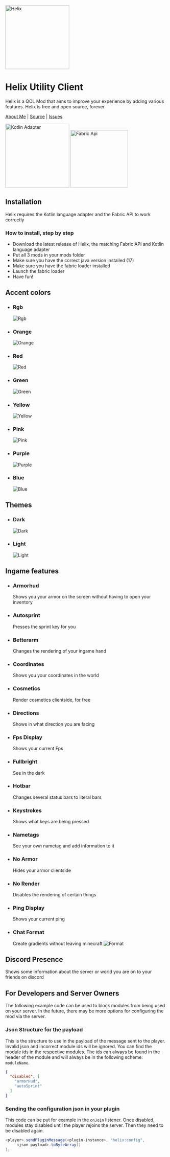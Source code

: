 <img src="https://cdn.modrinth.com/data/cached_images/c49c367c6c18990eb5df2459f70d3bf5e80d3cd2.png" alt="Helix" width="200"/>

# Helix Utility Client
Helix is a QOL Mod that aims to improve your experience by adding various features.
Helix is free and open source, forever.

[About Me](https://integr.is-a.dev/) | [Source](https://github.com/Integr-0/Helix) | [Issues](https://github.com/Integr-0/Helix/issues)

[<img src="https://cdn.modrinth.com/data/cached_images/a27519bb7f8a38f6307d68dc28e889a3c2745cb6.png" alt="Kotlin Adapter" width="200"/>](https://modrinth.com/mod/fabric-language-kotlin) [<img src="https://cdn.modrinth.com/data/cached_images/f927efb8451e54b96685974de26bafabf1878dcd.png" alt="Fabric Api" width="180"/>](https://modrinth.com/mod/fabric-api)

## Installation
Helix requires the Kotlin language adapter and the Fabric API to work correctly

### How to install, step by step
- Download the latest release of Helix, the matching Fabric API and Kotlin language adapter
- Put all 3 mods in your mods folder
- Make sure you have the correct java version installed (17)
- Make sure you have the fabric loader installed
- Launch the fabric loader
- Have fun!

## Accent colors
- ### Rgb
  ![Rgb](https://cdn.modrinth.com/data/cached_images/c5a346d2a2dd2bda9e2fefb772241084c35e4f1e.png)
- ### Orange
  ![Orange](https://cdn.modrinth.com/data/cached_images/1db57417da3e8be84ead9910dff148a6d187ef31.png)
- ### Red
  ![Red](https://cdn.modrinth.com/data/cached_images/20513cb96745bbbf61a4babfdad432383629020c.png)
- ### Green
  ![Green](https://cdn.modrinth.com/data/cached_images/90a95f491a4f653a37ef4a7dacab44bdc46127e3.png)
- ### Yellow
  ![Yellow](https://cdn.modrinth.com/data/cached_images/0557f94277aec0ec6ad40fe412c3beba7760de76.png)
- ### Pink
  ![Pink](https://cdn.modrinth.com/data/cached_images/1070c11db85a079fdeecbe16f5d4ec4ae2999f48.png)
- ### Purple
  ![Purple](https://cdn.modrinth.com/data/cached_images/f14094442d3293eff76b9cd570d276005ba239d7.png)
- ### Blue
  ![Blue](https://cdn.modrinth.com/data/cached_images/8eeb2a7b2d5b870aa92c56026213e91cb0c3039f.png)

## Themes
- ### Dark
  ![Dark](https://cdn.modrinth.com/data/cached_images/c593fc799439a15183dc9d4534b76c5b5abb35a0.png)
- ### Light
  ![Light](https://cdn.modrinth.com/data/cached_images/69b7901b52164e02c1ec36109cd6d2c01d14b8f8.png)

## Ingame features
- ### Armorhud
  Shows you your armor on the screen without having to open your inventory
- ### Autosprint
  Presses the sprint key for you
- ### Betterarm
  Changes the rendering of your ingame hand
- ### Coordinates
  Shows you your coordinates in the world
- ### Cosmetics
  Render cosmetics clientside, for free
- ### Directions
  Shows in what direction you are facing
- ### Fps Display
  Shows your current Fps
- ### Fullbright
  See in the dark
- ### Hotbar
  Changes several status bars to literal bars
- ### Keystrokes
  Shows what keys are being pressed
- ### Nametags
  See your own nametag and add information to it
- ### No Armor
  Hides your armor clientside
- ### No Render
  Disables the rendering of certain things
- ### Ping Display
  Shows your current ping
- ### Chat Format
  Create gradients without leaving minecraft
  ![Format](https://cdn.modrinth.com/data/cached_images/cc9d56a7c154db2f3aef68cc481a1fc3f9cca089.png)
## Discord Presence
Shows some information about the server or world you are on to your friends on discord

## For Developers and Server Owners
The following example code can be used to block modules from being used on your server.
In the future, there may be more options for configuring the mod via the server.
### Json Structure for the payload
This is the structure to use in the payload of the message sent to the player. Invalid json and incorrect module ids will be ignored. You can find the module ids in the respective modules.
The ids can always be found in the header of the module and will always be in the following scheme: `moduleName`.
```json
{
  "disabled": [
    "armorHud",
    "autoSprint"
  ]
}
```
### Sending the configuration json in your plugin
This code can be put for example in the `onJoin` listener. Once disabled, modules stay disabled until the player rejoins the server. 
Then they need to be disabled again.
```java
<player>.sendPluginMessage(<plugin-instance>, "helix:config",
     <json-payload>.toByteArray()
);
```
